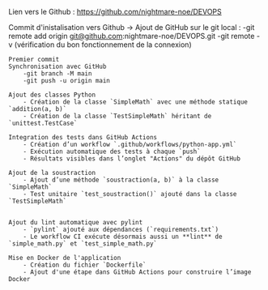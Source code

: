 Lien vers le Github : 
	https://github.com/nightmare-noe/DEVOPS

Commit d'inistalisation vers Github -> 
	Ajout de GitHub sur le git local :
		-git remote add origin git@github.com:nightmare-noe/DEVOPS.git
		-git remote -v (vérification du bon fonctionnement de la connexion)

	Premier commit
	Synchronisation avec GitHub 
		-git branch -M main
		-git push -u origin main
	
	Ajout des classes Python
		- Création de la classe `SimpleMath` avec une méthode statique `addition(a, b)`
		- Création de la classe `TestSimpleMath` héritant de `unittest.TestCase`

	Integration des tests dans GitHub Actions
		- Création d’un workflow `.github/workflows/python-app.yml`
		- Exécution automatique des tests à chaque `push`
		- Résultats visibles dans l’onglet "Actions" du dépôt GitHub
	
	Ajout de la soustraction 
		- Ajout d’une méthode `soustraction(a, b)` à la classe `SimpleMath`
		- Test unitaire `test_soustraction()` ajouté dans la classe `TestSimpleMath`
		

	Ajout du lint automatique avec pylint
		- `pylint` ajouté aux dépendances (`requirements.txt`)
		- Le workflow CI exécute désormais aussi un **lint** de `simple_math.py` et `test_simple_math.py`
	
	Mise en Docker de l'application
		- Création du fichier `Dockerfile`
		- Ajout d'une étape dans GitHub Actions pour construire l’image Docker
